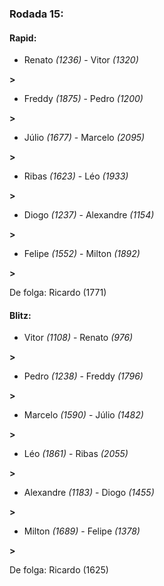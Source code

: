 ### Rodada 15:

#### Rapid:

* Renato *(1236)*     -     Vitor *(1320)*

 **>** 
* Freddy *(1875)*     -     Pedro *(1200)*

 **>** 
* Júlio *(1677)*     -     Marcelo *(2095)*

 **>** 
* Ribas *(1623)*     -     Léo *(1933)*

 **>** 
* Diogo *(1237)*     -     Alexandre *(1154)*

 **>** 
* Felipe *(1552)*     -     Milton *(1892)*

 **>** 

De folga: Ricardo (1771)

#### Blitz:

* Vitor *(1108)*     -     Renato *(976)*

 **>** 
* Pedro *(1238)*     -     Freddy *(1796)*

 **>** 
* Marcelo *(1590)*     -     Júlio *(1482)*

 **>** 
* Léo *(1861)*     -     Ribas *(2055)*

 **>** 
* Alexandre *(1183)*     -     Diogo *(1455)*

 **>** 
* Milton *(1689)*     -     Felipe *(1378)*

 **>** 

De folga: Ricardo (1625)

